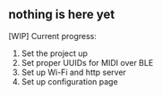nothing is here yet
------------------------------------------

[WIP] Current progress:
1) Set the project up
2) Set proper UUIDs for MIDI over BLE
3) Set up Wi-Fi and http server
4) Set up configuration page
